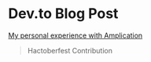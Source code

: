 # Dev.to Blog Post

[My personal experience with Amplication](https://dev.to/manethpak/my-experience-with-amplication-35j9)

> Hactoberfest Contribution
